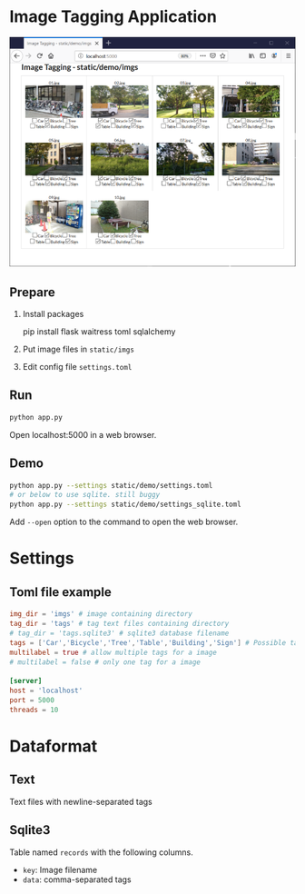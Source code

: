 # Image Tagging Application #
![screenshot](static/demo/screenshot.png "screenshot")

## Prepare ##
1. Install packages

    pip install flask waitress toml sqlalchemy

2. Put image files in `static/imgs`
3. Edit config file `settings.toml`

## Run ##

```sh
python app.py
```

Open localhost:5000 in a web browser.

## Demo ##

```sh
python app.py --settings static/demo/settings.toml
# or below to use sqlite. still buggy
python app.py --settings static/demo/settings_sqlite.toml
```

Add `--open` option to the command to open the web browser.


# Settings

## Toml file example
```toml
img_dir = 'imgs' # image containing directory
tag_dir = 'tags' # tag text files containing directory
# tag_dir = 'tags.sqlite3' # sqlite3 database filename 
tags = ['Car','Bicycle','Tree','Table','Building','Sign'] # Possible tags
multilabel = true # allow multiple tags for a image
# multilabel = false # only one tag for a image

[server]
host = 'localhost'
port = 5000
threads = 10
```

# Dataformat

## Text
Text files with newline-separated tags

## Sqlite3
Table named `records` with the following columns.

- `key`: Image filename
- `data`: comma-separated tags